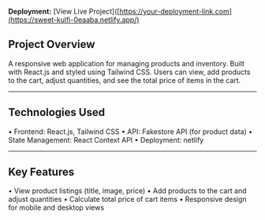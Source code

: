 **Deployment:** [View Live Project]([https://your-deployment-link.com](https://sweet-kulfi-0eaaba.netlify.app/)

## Project Overview
A responsive web application for managing products and inventory. Built with React.js and styled using Tailwind CSS. Users can view, add products to the cart, adjust quantities, and see the total price of items in the cart.
________________________________________
## Technologies Used
•	Frontend: React.js, Tailwind CSS
•	API: Fakestore API (for product data)
•	State Management: React Context API
•	Deployment: netlify
________________________________________
## Key Features
•	View product listings (title, image, price)
•	Add products to the cart and adjust quantities
•	Calculate total price of cart items
•	Responsive design for mobile and desktop views
